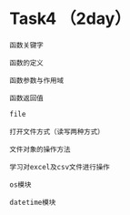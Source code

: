 # Task4 （2day）

    函数关键字

    函数的定义

    函数参数与作用域

    函数返回值

    file

    打开文件方式（读写两种方式）

    文件对象的操作方法

    学习对excel及csv文件进行操作

    os模块

    datetime模块
